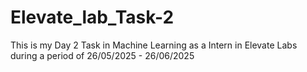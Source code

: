 # Elevate_lab_Task-2
This is my Day 2 Task in Machine Learning as a Intern in Elevate Labs during a period of 26/05/2025 - 26/06/2025
